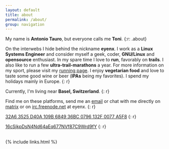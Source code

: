 ```yaml
---
layout: default
title: about 
permalink: /about/
group: navigation
---
```



My name is **Antonio Tauro**, but everyone calls me **Toni**. 
{:r: .about}


On the interwebs I hide behind the nickname **eyenx**.
I work as a **Linux Systems Engineer** and consider myself a geek, coder, **GNU/Linux** and **opensource** enthusiast.
In my spare time I love to **run**, favorably on **trails**. I also like to run a few **ultra-trail-marathons** a year. For more information on my sport, please visit my <a href='https://toni.run'>running page</a>.
I enjoy **vegetarian food** and love to taste some good wine or beer (**IPAs** being my favorites).
I spend my holidays mainly in Europe.
{: r}

Currently, I'm living near **Basel, Switzerland**.
{: r}

Find me on these platforms, send me an <a href="mailto:&#101;&#121;&#101;&#064;&#101;&#121;&#101;&#110;&#120;&#046;&#099;&#104;">email</a> or chat with me directly on <a href="https://matrix.to/#/@eyenx:eyenx.ch">matrix</a> or on <a href="https://freenode.net/">irc.freenode.net</a> at eyenx.
{: r}

<i class='fi-key medium'></i> <a style="border: none;" href='/assets/pgp.pub'>32A6 3525 D40A 109B 6849  36BC 0796 132F 0077 A5F8</a>
{: r}

<i class='fi-bitcoin medium'></i> <a style="border: none;" href='bitcoin:16cSjkpDsN4Nd64aEq677NVf87C9Wrd9fY'>16cSjkpDsN4Nd64aEq677NVf87C9Wrd9fY</a>
{: r}

<br>
{% include links.html %}
